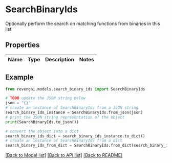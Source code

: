 # SearchBinaryIds

Optionally perform the search on matching functions from binaries in this list

## Properties

Name | Type | Description | Notes
------------ | ------------- | ------------- | -------------

## Example

```python
from revengai.models.search_binary_ids import SearchBinaryIds

# TODO update the JSON string below
json = "{}"
# create an instance of SearchBinaryIds from a JSON string
search_binary_ids_instance = SearchBinaryIds.from_json(json)
# print the JSON string representation of the object
print(SearchBinaryIds.to_json())

# convert the object into a dict
search_binary_ids_dict = search_binary_ids_instance.to_dict()
# create an instance of SearchBinaryIds from a dict
search_binary_ids_from_dict = SearchBinaryIds.from_dict(search_binary_ids_dict)
```
[[Back to Model list]](../README.md#documentation-for-models) [[Back to API list]](../README.md#documentation-for-api-endpoints) [[Back to README]](../README.md)


